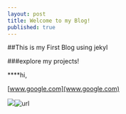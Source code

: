 ```yaml
---
layout: post
title: Welcome to my Blog!
published: true
---
```

##This is my First Blog using jekyl




###explore my projects!




****hi,

[www.google.com](www.google.com)

![]({{site.baseurl}}/https://www.google.com/url?sa=i&url=https%3A%2F%2Fwww.pexels.com%2Fsearch%2Fwebsite%2520background%2F&psig=AOvVaw2gfzPFq8le6qfhHFMDlp40&ust=1668588659379000&source=images&cd=vfe&ved=0CBAQjRxqFwoTCMisjaXnr_sCFQAAAAAdAAAAABAE)![url]({{site.baseurl}}/https:/www.google.com/url)
